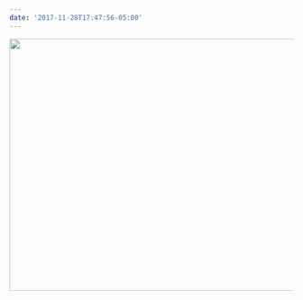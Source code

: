 ```yaml
---
date: '2017-11-28T17:47:56-05:00'
---
```



<img src="/posts/uploads/2017/88f6720d7c.jpg" width="600" height="448" />
